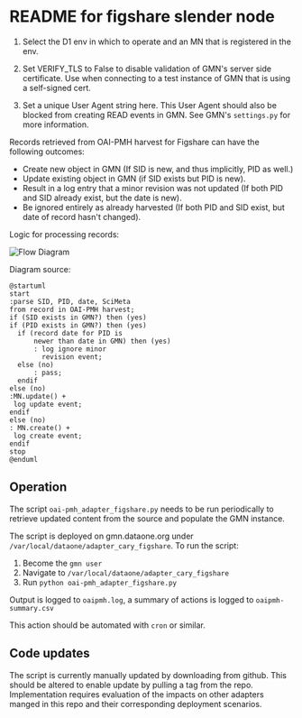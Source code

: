 # README for figshare slender node

1. Select the D1 env in which to operate and an MN that is registered in the env.

2. Set VERIFY_TLS to False to disable validation of GMN's server side certificate. 
   Use when connecting to a test instance of GMN that is using a self-signed cert.

3. Set a unique User Agent string here. This User Agent should also be blocked from
   creating READ events in GMN. See GMN's `settings.py` for more information.

Records retrieved from OAI-PMH harvest for Figshare can have the following outcomes:

- Create new object in GMN (If SID is new, and thus implicitly, PID as well.)
- Update existing object in GMN (if SID exists but PID is new).
- Result in a log entry that a minor revision was not updated (If both PID and SID already exist, but the date is new).
- Be ignored entirely as already harvested (If both PID and SID exist, but date of record hasn't changed).

Logic for processing records:

![Flow Diagram](https://www.plantuml.com/plantuml/proxy?src=https://raw.githubusercontent.com/DataONEorg/SlenderNodes/master/oaipmh/figshare/README.md)

Diagram source:
```
@startuml
start
:parse SID, PID, date, SciMeta
from record in OAI-PMH harvest;
if (SID exists in GMN?) then (yes)
if (PID exists in GMN?) then (yes)
  if (record date for PID is
      newer than date in GMN) then (yes)
      : log ignore minor
        revision event;
  else (no)
      : pass;
  endif
else (no)
:MN.update() +
 log update event;
endif
else (no)
: MN.create() +
 log create event;
endif
stop
@enduml
```

## Operation

The script `oai-pmh_adapter_figshare.py` needs to be run periodically to retrieve updated content 
from the source and populate the GMN instance.

The script is deployed on gmn.dataone.org under `/var/local/dataone/adapter_cary_figshare`. To run the script:

1. Become the `gmn user`
2. Navigate to `/var/local/dataone/adapter_cary_figshare`
3. Run `python oai-pmh_adapter_figshare.py`

Output is logged to `oaipmh.log`, a summary of actions is logged to `oaipmh-summary.csv`

This action should be automated with `cron` or similar.

## Code updates

The script is currently manually updated by downloading from github. This should be altered to 
enable update by pulling a tag from the repo. Implementation requires evaluation of the impacts
on other adapters manged in this repo and their corresponding deployment scenarios.

